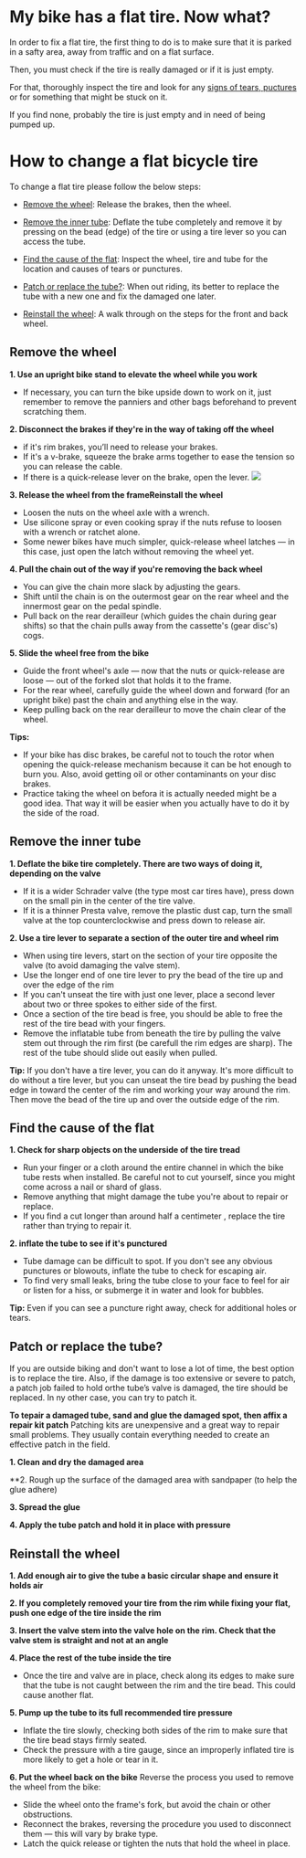 
# My bike has a flat tire. Now what?

In order to fix a flat tire, the first thing to do is to make sure that it is parked in a safty area, away from traffic and on a flat surface.

Then, you must check if the tire is really damaged or if it is just empty.

For that, thoroughly inspect the tire and look for any [signs of tears, puctures](#Find-the-cause-of-the-flat) or for something that might be stuck on it.

If you find none, probably the tire is just empty and in need of being pumped up.




# How to change a flat bicycle tire

To change a flat tire please follow the below steps:

- [Remove the wheel](#Remove-the-wheel): Release the brakes, then the wheel.

- [Remove the inner tube](#Remove-the-inner-tube): Deflate the tube completely and remove it by pressing on the bead (edge) of the tire or using a tire lever so you can access the tube.

- [Find the cause of the flat](#Find-the-cause-of-the-flat): Inspect the wheel, tire and tube for the location and causes of tears or punctures.

- [Patch or replace the tube?](#Patch-or-replace-the-tube): When out riding, its better to replace the tube with a new one and fix the damaged one later.

- [Reinstall the wheel](#Reinstall-the-wheel): A walk through on the steps for the front and back wheel.



## Remove the wheel


**1. Use an upright bike stand to elevate the wheel while you work**
- If necessary, you can turn the bike upside down to work on it, just remember to remove the panniers and other bags beforehand to prevent scratching them.

**2. Disconnect the brakes if they're in the way of taking off the wheel**
- if it's rim brakes, you’ll need to release your brakes.
- If it's a v-brake, squeeze the brake arms together to ease the tension so you can release the cable.
- If there is a quick-release lever on the brake, open the lever.
![](./quick-release.png)


**3. Release the wheel from the frameReinstall the wheel**
- Loosen the nuts on the wheel axle with a wrench. 
- Use silicone spray or even cooking spray if the nuts refuse to loosen with a wrench or ratchet alone.
- Some newer bikes have much simpler, quick-release wheel latches — in this case, just open the latch without removing the wheel yet.

**4. Pull the chain out of the way if you're removing the back wheel**
- You can give the chain more slack by adjusting the gears.
- Shift until the chain is on the outermost gear on the rear wheel and the innermost gear on the pedal spindle.
- Pull back on the rear derailleur (which guides the chain during gear shifts) so that the chain pulls away from the cassette's (gear disc's) cogs.

**5. Slide the wheel free from the bike**
- Guide the front wheel's axle — now that the nuts or quick-release are loose — out of the forked slot that holds it to the frame.
- For the rear wheel, carefully guide the wheel down and forward (for an upright bike) past the chain and anything else in the way.
- Keep pulling back on the rear derailleur to move the chain clear of the wheel.

**Tips:**
- If your bike has disc brakes, be careful not to touch the rotor when opening the quick-release mechanism because it can be hot enough to burn you. Also, avoid getting oil or other contaminants on your disc brakes.
- Practice taking the wheel on befora it is actually needed might be a good idea. That way it will be easier when you actually have to do it by the side of the road.

## Remove the inner tube

**1. Deflate the bike tire completely. There are two ways of doing it, depending on the valve**
- If it is a wider Schrader valve (the type most car tires have), press down on the small pin in the center of the tire valve.
- If it is a thinner Presta valve, remove the plastic dust cap, turn the small valve at the top counterclockwise and press down to release air.

**2. Use a tire lever to separate a section of the outer tire and wheel rim**

- When using tire levers, start on the section of your tire opposite the valve (to avoid damaging the valve stem).
- Use the longer end of one tire lever to pry the bead of the tire up and over the edge of the rim
- If you can't unseat the tire with just one lever, place a second lever about two or three spokes to either side of the first. 
- Once a section of the tire bead is free, you should be able to free the rest of the tire bead with your fingers.
- Remove the inflatable tube from beneath the tire by pulling the valve stem out through the rim first (be carefull the rim edges are sharp). The rest of the tube should slide out easily when pulled. 

**Tip:** If you don't have a tire lever, you can do it anyway. It's more difficult to do without a tire lever, but you can unseat the tire bead by pushing the bead edge in toward the center of the rim and working your way around the rim. Then move the bead of the tire up and over the outside edge of the rim. 


## Find the cause of the flat

**1. Check for sharp objects on the underside of the tire tread**
- Run your finger or a cloth around the entire channel in which the bike tube rests when installed. Be careful not to cut yourself, since you might come across a nail or shard of glass. 
- Remove anything that might damage the tube you're about to repair or replace.
- If you find a cut longer than around half a centimeter , replace the tire rather than trying to repair it.

**2. inflate the tube to see if it's punctured**
- Tube damage can be difficult to spot. If you don't see any obvious punctures or blowouts, inflate the tube to check for escaping air.
- To find very small leaks, bring the tube close to your face to feel for air or listen for a hiss, or submerge it in water and look for bubbles.

**Tip:** Even if you can see a puncture right away, check for additional holes or tears.



## Patch or replace the tube?

If you are outside biking and don't want to lose a lot of time, the best option is to replace the tire.
Also, if the damage is too extensive or severe to patch, a patch job failed to hold orthe tube’s valve is damaged, the tire should be replaced.
In ny other case, you can try to patch it.

**To tepair a damaged tube, sand and glue the damaged spot, then affix a repair kit patch**
Patching kits are unexpensive and a great way to repair small problems. They usually contain everything needed to create an effective patch in the field.

**1. Clean and dry the damaged area**

**2. Rough up the surface of the damaged area with sandpaper (to help the glue adhere)

**3. Spread the glue**

**4. Apply the tube patch and hold it in place with pressure**


## Reinstall the wheel

**1. Add enough air to give the tube a basic circular shape and ensure it holds air**

**2. If you completely removed your tire from the rim while fixing your flat, push one edge of the tire inside the rim**

**3. Insert the valve stem into the valve hole on the rim. Check that the valve stem is straight and not at an angle**

**4. Place the rest of the tube inside the tire**

- Once the tire and valve are in place, check along its edges to make sure that the tube is not caught between the rim and the tire bead. This could cause another flat.


**5. Pump up the tube to its full recommended tire pressure**
- Inflate the tire slowly, checking both sides of the rim to make sure that the tire bead stays firmly seated.
- Check the pressure with a tire gauge, since an improperly inflated tire is more likely to get a hole or tear in it.

**6. Put the wheel back on the bike**
Reverse the process you used to remove the wheel from the bike:
- Slide the wheel onto the frame's fork, but avoid the chain or other obstructions.
- Reconnect the brakes, reversing the procedure you used to disconnect them — this will vary by brake type.
- Latch the quick release or tighten the nuts that hold the wheel in place.


